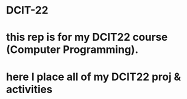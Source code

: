 # DCIT-22
# this rep is for my DCIT22 course (Computer Programming). 
# here I place all of my DCIT22 proj & activities
